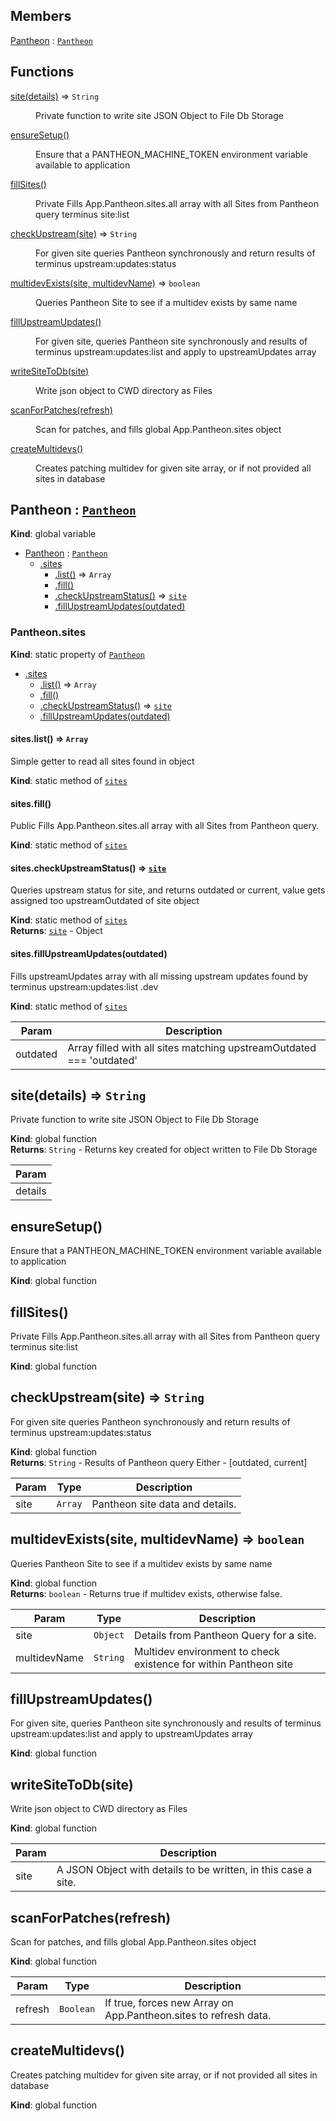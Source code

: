 ## Members

<dl>
<dt><a href="#Pantheon">Pantheon</a> : <code><a href="#Pantheon">Pantheon</a></code></dt>
<dd></dd>
</dl>

## Functions

<dl>
<dt><a href="#site">site(details)</a> ⇒ <code>String</code></dt>
<dd><p>Private function to write site JSON Object to File Db Storage</p>
</dd>
<dt><a href="#ensureSetup">ensureSetup()</a></dt>
<dd><p>Ensure that a PANTHEON_MACHINE_TOKEN environment variable available to application</p>
</dd>
<dt><a href="#fillSites">fillSites()</a></dt>
<dd><p>Private Fills App.Pantheon.sites.all array with all Sites from Pantheon query terminus site:list</p>
</dd>
<dt><a href="#checkUpstream">checkUpstream(site)</a> ⇒ <code>String</code></dt>
<dd><p>For given site queries Pantheon synchronously and return results of terminus upstream:updates:status</p>
</dd>
<dt><a href="#multidevExists">multidevExists(site, multidevName)</a> ⇒ <code>boolean</code></dt>
<dd><p>Queries Pantheon Site to see if a multidev exists by same name</p>
</dd>
<dt><a href="#fillUpstreamUpdates">fillUpstreamUpdates()</a></dt>
<dd><p>For given site, queries Pantheon site synchronously and results of terminus upstream:updates:list and apply to upstreamUpdates array</p>
</dd>
<dt><a href="#writeSiteToDb">writeSiteToDb(site)</a></dt>
<dd><p>Write json object to CWD directory as Files</p>
</dd>
<dt><a href="#scanForPatches">scanForPatches(refresh)</a></dt>
<dd><p>Scan for patches, and fills global App.Pantheon.sites object</p>
</dd>
<dt><a href="#createMultidevs">createMultidevs()</a></dt>
<dd><p>Creates patching multidev for given site array, or if not provided all sites in database</p>
</dd>
</dl>

<a name="Pantheon"></a>

## Pantheon : [<code>Pantheon</code>](#Pantheon)
**Kind**: global variable  

* [Pantheon](#Pantheon) : [<code>Pantheon</code>](#Pantheon)
    * [.sites](#Pantheon.sites)
        * [.list()](#Pantheon.sites.list) ⇒ <code>Array</code>
        * [.fill()](#Pantheon.sites.fill)
        * [.checkUpstreamStatus()](#Pantheon.sites.checkUpstreamStatus) ⇒ [<code>site</code>](#site)
        * [.fillUpstreamUpdates(outdated)](#Pantheon.sites.fillUpstreamUpdates)

<a name="Pantheon.sites"></a>

### Pantheon.sites
**Kind**: static property of [<code>Pantheon</code>](#Pantheon)  

* [.sites](#Pantheon.sites)
    * [.list()](#Pantheon.sites.list) ⇒ <code>Array</code>
    * [.fill()](#Pantheon.sites.fill)
    * [.checkUpstreamStatus()](#Pantheon.sites.checkUpstreamStatus) ⇒ [<code>site</code>](#site)
    * [.fillUpstreamUpdates(outdated)](#Pantheon.sites.fillUpstreamUpdates)

<a name="Pantheon.sites.list"></a>

#### sites.list() ⇒ <code>Array</code>
Simple getter to read all sites found in object

**Kind**: static method of [<code>sites</code>](#Pantheon.sites)  
<a name="Pantheon.sites.fill"></a>

#### sites.fill()
Public Fills App.Pantheon.sites.all array with all Sites from Pantheon query.

**Kind**: static method of [<code>sites</code>](#Pantheon.sites)  
<a name="Pantheon.sites.checkUpstreamStatus"></a>

#### sites.checkUpstreamStatus() ⇒ [<code>site</code>](#site)
Queries upstream status for site, and returns outdated or current, value gets assigned too upstreamOutdated of site object

**Kind**: static method of [<code>sites</code>](#Pantheon.sites)  
**Returns**: [<code>site</code>](#site) - Object  
<a name="Pantheon.sites.fillUpstreamUpdates"></a>

#### sites.fillUpstreamUpdates(outdated)
Fills upstreamUpdates array with all missing upstream updates found by terminus upstream:updates:list <site>.dev

**Kind**: static method of [<code>sites</code>](#Pantheon.sites)  

| Param | Description |
| --- | --- |
| outdated | Array filled with all sites matching upstreamOutdated === 'outdated' |

<a name="site"></a>

## site(details) ⇒ <code>String</code>
Private function to write site JSON Object to File Db Storage

**Kind**: global function  
**Returns**: <code>String</code> - Returns key created for object written to File Db Storage  

| Param |
| --- |
| details | 

<a name="ensureSetup"></a>

## ensureSetup()
Ensure that a PANTHEON_MACHINE_TOKEN environment variable available to application

**Kind**: global function  
<a name="fillSites"></a>

## fillSites()
Private Fills App.Pantheon.sites.all array with all Sites from Pantheon query terminus site:list

**Kind**: global function  
<a name="checkUpstream"></a>

## checkUpstream(site) ⇒ <code>String</code>
For given site queries Pantheon synchronously and return results of terminus upstream:updates:status

**Kind**: global function  
**Returns**: <code>String</code> - Results of Pantheon query Either - [outdated, current]  

| Param | Type | Description |
| --- | --- | --- |
| site | <code>Array</code> | Pantheon site data and details. |

<a name="multidevExists"></a>

## multidevExists(site, multidevName) ⇒ <code>boolean</code>
Queries Pantheon Site to see if a multidev exists by same name

**Kind**: global function  
**Returns**: <code>boolean</code> - Returns true if multidev exists, otherwise false.  

| Param | Type | Description |
| --- | --- | --- |
| site | <code>Object</code> | Details from Pantheon Query for a site. |
| multidevName | <code>String</code> | Multidev environment to check existence for within Pantheon site |

<a name="fillUpstreamUpdates"></a>

## fillUpstreamUpdates()
For given site, queries Pantheon site synchronously and results of terminus upstream:updates:list and apply to upstreamUpdates array

**Kind**: global function  
<a name="writeSiteToDb"></a>

## writeSiteToDb(site)
Write json object to CWD directory as Files

**Kind**: global function  

| Param | Description |
| --- | --- |
| site | A JSON Object with details to be written, in this case a site. |

<a name="scanForPatches"></a>

## scanForPatches(refresh)
Scan for patches, and fills global App.Pantheon.sites object

**Kind**: global function  

| Param | Type | Description |
| --- | --- | --- |
| refresh | <code>Boolean</code> | If true, forces new Array on App.Pantheon.sites to refresh data. |

<a name="createMultidevs"></a>

## createMultidevs()
Creates patching multidev for given site array, or if not provided all sites in database

**Kind**: global function  
